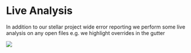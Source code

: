 # Live Analysis
In addition to our stellar project wide error reporting we perform some live analysis on any open files e.g. we highlight overrides in the gutter

![](https://raw.githubusercontent.com/johnpaularthur/johnpaularthur.github.io/master/screens/liveAnalysis/overrides.gif)
